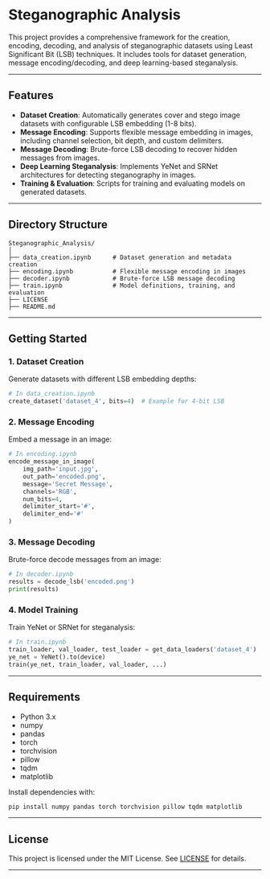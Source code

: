# Steganographic Analysis

This project provides a comprehensive framework for the creation, encoding, decoding, and analysis of steganographic datasets using Least Significant Bit (LSB) techniques. It includes tools for dataset generation, message encoding/decoding, and deep learning-based steganalysis.

---

## Features

- **Dataset Creation**: Automatically generates cover and stego image datasets with configurable LSB embedding (1-8 bits).
- **Message Encoding**: Supports flexible message embedding in images, including channel selection, bit depth, and custom delimiters.
- **Message Decoding**: Brute-force LSB decoding to recover hidden messages from images.
- **Deep Learning Steganalysis**: Implements YeNet and SRNet architectures for detecting steganography in images.
- **Training & Evaluation**: Scripts for training and evaluating models on generated datasets.

---

## Directory Structure

```
Steganographic_Analysis/
│
├── data_creation.ipynb      # Dataset generation and metadata creation
├── encoding.ipynb           # Flexible message encoding in images
├── decoder.ipynb            # Brute-force LSB message decoding
├── train.ipynb              # Model definitions, training, and evaluation
├── LICENSE
├── README.md
```

---

## Getting Started

### 1. Dataset Creation

Generate datasets with different LSB embedding depths:

```python
# In data_creation.ipynb
create_dataset('dataset_4', bits=4)  # Example for 4-bit LSB
```

### 2. Message Encoding

Embed a message in an image:

```python
# In encoding.ipynb
encode_message_in_image(
    img_path='input.jpg',
    out_path='encoded.png',
    message='Secret Message',
    channels='RGB',
    num_bits=4,
    delimiter_start='#',
    delimiter_end='#'
)
```

### 3. Message Decoding

Brute-force decode messages from an image:

```python
# In decoder.ipynb
results = decode_lsb('encoded.png')
print(results)
```

### 4. Model Training

Train YeNet or SRNet for steganalysis:

```python
# In train.ipynb
train_loader, val_loader, test_loader = get_data_loaders('dataset_4')
ye_net = YeNet().to(device)
train(ye_net, train_loader, val_loader, ...)
```

---

## Requirements

- Python 3.x
- numpy
- pandas
- torch
- torchvision
- pillow
- tqdm
- matplotlib

Install dependencies with:

```sh
pip install numpy pandas torch torchvision pillow tqdm matplotlib
```

---

## License

This project is licensed under the MIT License. See [LICENSE](LICENSE) for details.

---
